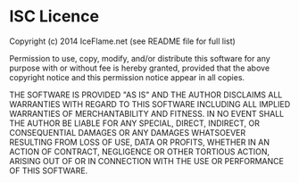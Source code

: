 ISC Licence
===========

Copyright (c) 2014 IceFlame.net (see README file for full list)

Permission to use, copy, modify, and/or distribute this software for any purpose with or without fee is
hereby granted, provided that the above copyright notice and this permission notice appear in all copies.

THE SOFTWARE IS PROVIDED "AS IS" AND THE AUTHOR DISCLAIMS ALL WARRANTIES WITH REGARD TO THIS SOFTWARE 
INCLUDING ALL IMPLIED WARRANTIES OF MERCHANTABILITY AND FITNESS. IN NO EVENT SHALL THE AUTHOR BE
LIABLE FOR ANY SPECIAL, DIRECT, INDIRECT, OR CONSEQUENTIAL DAMAGES OR ANY DAMAGES WHATSOEVER RESULTING
FROM LOSS OF USE, DATA OR PROFITS, WHETHER IN AN ACTION OF CONTRACT, NEGLIGENCE OR OTHER TORTIOUS ACTION,
ARISING OUT OF OR IN CONNECTION WITH THE USE OR PERFORMANCE OF THIS SOFTWARE.
